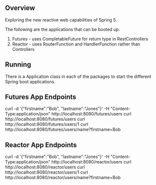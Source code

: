 ## Overview
Exploring the new reactive web capabilities of Spring 5.

The following are the applications that can be booted up:

1. Futures - uses CompletableFuture for return type in RestControllers
2. Reactor - uses RouterFunction and HandlerFunction rather than Controllers

## Running

There is a Application class in each of the packages to start the different Spring boot applications.

## Futures App Endpoints

curl -d '{"firstname":"Bob", "lastname":"Jones"}' -H "Content-Type:application/json" http://localhost:8080/futures/users
curl http://localhost:8080/futures/users
curl http://localhost:8080/futures/users/1
curl http://localhost:8080/futures/users/name?firstname=Bob

## Reactor App Endpoints

curl -d '{"firstname":"Bob", "lastname":"Jones"}' -H "Content-Type:application/json" http://localhost:8080/reactor/users
curl http://localhost:8080/reactor/users
curl http://localhost:8080/reactor/users/1
curl http://localhost:8080/reactor/users/name?firstname=Bob
